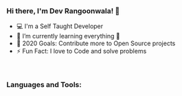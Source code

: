 ### Hi there, I'm Dev Rangoonwala! 👋

- 💻  I'm a Self Taught Developer
- 🌱  I’m currently learning everything 🤣
- 🥅  2020 Goals: Contribute more to Open Source projects
- ⚡  Fun Fact: I love to Code and solve problems
<br />

### Languages and Tools:

